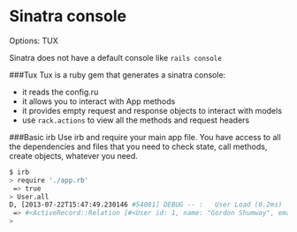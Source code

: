 # Sinatra console
Options: TUX

Sinatra does not have a default console like `rails console`

###Tux
Tux is a ruby gem that generates a sinatra console:
* it reads the config.ru
* it allows you to interact with App methods
* it provides empty request and response objects to interact with models
* use `rack.actions` to view all the methods and request headers

###Basic irb
Use irb and require your main app file. You have access to all the dependencies and files that you need to check state, call methods, create objects, whatever you need.
```bash
$ irb
> require './app.rb'
 => true
> User.all
D, [2013-07-22T15:47:49.230146 #54081] DEBUG -- :   User Load (0.2ms)  SELECT "users".* FROM "users"
 => #<ActiveRecord::Relation [#<User id: 1, name: "Gordon Shumway", email: "gordon@example.com", created_at: "2013-07-22 22:45:48", updated_at: "2013-07-22 22:45:48">, #<User id: 2, name: "Fanny Eubanks", email: "fanny@example.com", created_at: "2013-07-22 22:45:48", updated_at: "2013-07-22 22:45:48">]>
>